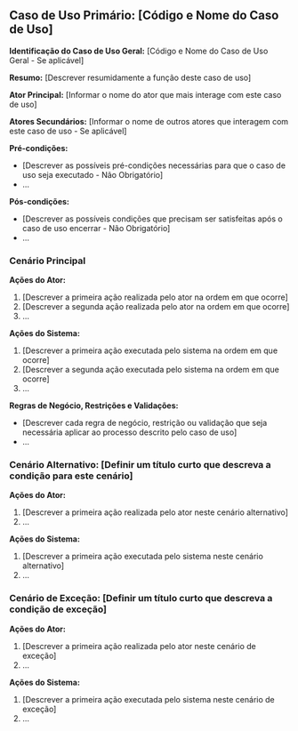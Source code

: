## Caso de Uso Primário: [Código e Nome do Caso de Uso]

**Identificação do Caso de Uso Geral:** [Código e Nome do Caso de Uso Geral - Se aplicável]

**Resumo:** [Descrever resumidamente a função deste caso de uso]

**Ator Principal:** [Informar o nome do ator que mais interage com este caso de uso]

**Atores Secundários:** [Informar o nome de outros atores que interagem com este caso de uso - Se aplicável]

**Pré-condições:**
*   [Descrever as possíveis pré-condições necessárias para que o caso de uso seja executado - Não Obrigatório]
*   ...

**Pós-condições:**
*   [Descrever as possíveis condições que precisam ser satisfeitas após o caso de uso encerrar - Não Obrigatório]
*   ...

### Cenário Principal

**Ações do Ator:**
1.  [Descrever a primeira ação realizada pelo ator na ordem em que ocorre]
2.  [Descrever a segunda ação realizada pelo ator na ordem em que ocorre]
3.  ...

**Ações do Sistema:**
1.  [Descrever a primeira ação executada pelo sistema na ordem em que ocorre]
2.  [Descrever a segunda ação executada pelo sistema na ordem em que ocorre]
3.  ...

**Regras de Negócio, Restrições e Validações:**
*   [Descrever cada regra de negócio, restrição ou validação que seja necessária aplicar ao processo descrito pelo caso de uso]
*   ...

### Cenário Alternativo: [Definir um título curto que descreva a condição para este cenário]

**Ações do Ator:**
1.  [Descrever a primeira ação realizada pelo ator neste cenário alternativo]
2.  ...

**Ações do Sistema:**
1.  [Descrever a primeira ação executada pelo sistema neste cenário alternativo]
2.  ...

### Cenário de Exceção: [Definir um título curto que descreva a condição de exceção]

**Ações do Ator:**
1.  [Descrever a primeira ação realizada pelo ator neste cenário de exceção]
2.  ...

**Ações do Sistema:**
1.  [Descrever a primeira ação executada pelo sistema neste cenário de exceção]
2.  ...
